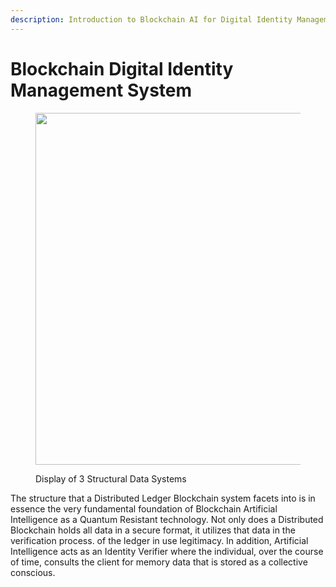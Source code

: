 ```yaml
---
description: Introduction to Blockchain AI for Digital Identity Management
---
```


# Blockchain Digital Identity Management System

<div data-full-width="true">

<figure><img src="../.gitbook/assets/Screenshot 2024-08-24 at 11.46.12 AM.png" alt="" width="563"><figcaption><p>Display of 3 Structural Data Systems </p></figcaption></figure>

</div>

The structure that a Distributed Ledger Blockchain system facets into is in essence the very fundamental foundation of Blockchain Artificial Intelligence as a Quantum Resistant technology. Not only does a Distributed Blockchain holds all data in a secure format, it utilizes that data in the verification process. of the ledger in use legitimacy. In addition, Artificial Intelligence acts as an Identity Verifier where the individual, over the course of time, consults the client for memory data that is stored as a collective conscious.&#x20;
